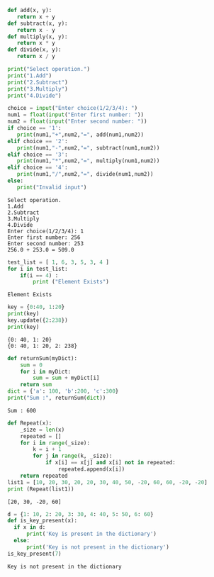 ```python
def add(x, y):
   return x + y
def subtract(x, y):
   return x - y
def multiply(x, y):
   return x * y
def divide(x, y):
   return x / y

print("Select operation.")
print("1.Add")
print("2.Subtract")
print("3.Multiply")
print("4.Divide")

choice = input("Enter choice(1/2/3/4): ")
num1 = float(input("Enter first number: "))
num2 = float(input("Enter second number: "))
if choice == '1':
   print(num1,"+",num2,"=", add(num1,num2))
elif choice == '2':
   print(num1,"-",num2,"=", subtract(num1,num2))
elif choice == '3':
   print(num1,"*",num2,"=", multiply(num1,num2))
elif choice == '4':
   print(num1,"/",num2,"=", divide(num1,num2))
else:
   print("Invalid input")
```

    Select operation.
    1.Add
    2.Subtract
    3.Multiply
    4.Divide
    Enter choice(1/2/3/4): 1
    Enter first number: 256
    Enter second number: 253
    256.0 + 253.0 = 509.0
    


```python
test_list = [ 1, 6, 3, 5, 3, 4 ]
for i in test_list: 
    if(i == 4) : 
        print ("Element Exists") 
```

    Element Exists
    


```python
key = {0:40, 1:20}  
print(key)  
key.update({2:238})  
print(key)
```

    {0: 40, 1: 20}
    {0: 40, 1: 20, 2: 238}
    


```python
def returnSum(myDict):   
    sum = 0
    for i in myDict: 
        sum = sum + myDict[i] 
    return sum 
dict = {'a': 100, 'b':200, 'c':300} 
print("Sum :", returnSum(dict))
```

    Sum : 600
    


```python
def Repeat(x): 
    _size = len(x) 
    repeated = [] 
    for i in range(_size): 
        k = i + 1
        for j in range(k, _size): 
            if x[i] == x[j] and x[i] not in repeated: 
                repeated.append(x[i]) 
    return repeated  
list1 = [10, 20, 30, 20, 20, 30, 40, 50, -20, 60, 60, -20, -20] 
print (Repeat(list1)) 
```

    [20, 30, -20, 60]
    


```python
d = {1: 10, 2: 20, 3: 30, 4: 40, 5: 50, 6: 60}
def is_key_present(x):
  if x in d:
      print('Key is present in the dictionary')
  else:
      print('Key is not present in the dictionary')
is_key_present(7)
```

    Key is not present in the dictionary
    


```python

```
